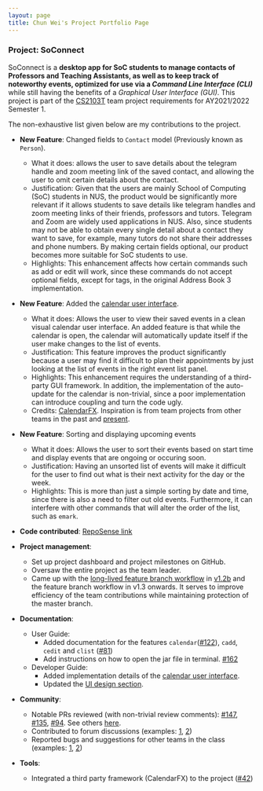 ```yaml
---
layout: page
title: Chun Wei's Project Portfolio Page
---
```


### Project: SoConnect

SoConnect is a **desktop app for SoC students to manage contacts of Professors and Teaching Assistants,
as well as to keep track of noteworthy events, optimized for use via a _Command Line Interface (CLI)_** while still having
the benefits of a _Graphical User Interface (GUI)_. This project is part of the [CS2103T](https://nus-cs2103-ay2122s1.github.io/website/) team project requirements for AY2021/2022 Semester 1.

The non-exhaustive list given below are my contributions to the project.

* **New Feature**: Changed fields to `Contact` model (Previously known as `Person`).
  * What it does: allows the user to save details about the telegram handle and zoom meeting link of the saved contact, and allowing the user to omit certain details about the contact.
  * Justification: Given that the users are mainly School of Computing (SoC) students in NUS, the product would be significantly more relevant if it allows students to save details like telegram handles and zoom meeting links of their friends, professors and tutors. Telegram and Zoom are widely used applications in NUS. Also, since students may not be able to obtain every single detail about a contact they want to save, for example, many tutors do not share their addresses and phone numbers. By making certain fields optional, our product becomes more suitable for SoC students to use.
  * Highlights: This enhancement affects how certain commands such as add or edit will work, since these commands do not accept optional fields, except for tags, in the original Address Book 3 implementation. 

* **New Feature**: Added the [calendar user interface](../DeveloperGuide.html#calendar-ui-feature).
  * What it does: Allows the user to view their saved events in a clean visual calendar user interface. An added feature is that while the calendar is open, the calendar will automatically update itself if the user make changes to the list of events.
  * Justification: This feature improves the product significantly because a user may find it difficult to plan their appointments by just looking at the list of events in the right event list panel.
  * Highlights: This enhancement requires the understanding of a third-party GUI framework. In addition, the implementation of the auto-update for the calendar is non-trivial, since a poor implementation can introduce coupling and turn the code ugly.
  * Credits: [CalendarFX](https://github.com/dlsc-software-consulting-gmbh/CalendarFX). Inspiration is from team projects from other teams in the past and [present](https://ay2122s1-cs2103t-f13-3.github.io/tp/).

* **New Feature**: Sorting and displaying upcoming events
  * What it does: Allows the user to sort their events based on start time and display events that are ongoing or occuring soon.
  * Justification: Having an unsorted list of events will make it difficult for the user to find out what is their next activity for the day or the week.
  * Highlights: This is more than just a simple sorting by date and time, since there is also a need to filter out old events. Furthermore, it can interfere with other commands that will alter the order of the list, such as `emark`.

* **Code contributed**: [RepoSense link](https://nus-cs2103-ay2122s1.github.io/tp-dashboard/?search=w15-3&sort=groupTitle&sortWithin=title&timeframe=commit&mergegroup=&groupSelect=groupByRepos&breakdown=true&checkedFileTypes=docs~functional-code~test-code~other&since=2021-09-17&tabOpen=true&tabType=authorship&tabAuthor=chunweii&tabRepo=AY2122S1-CS2103T-W15-3%2Ftp%5Bmaster%5D&authorshipIsMergeGroup=false&authorshipFileTypes=docs~functional-code~test-code~other&authorshipIsBinaryFileTypeChecked=false)

* **Project management**:
  * Set up project dashboard and project milestones on GitHub.
  * Oversaw the entire project as the team leader.
  * Came up with the [long-lived feature branch workflow](https://github.com/nus-cs2103-AY2122S1/forum/issues/325#issuecomment-946409090) in [v1.2b](https://github.com/AY2122S1-CS2103T-W15-3/tp/pull/90) and the feature branch workflow in v1.3 onwards. It serves to improve efficiency of the team contributions while maintaining protection of the master branch.

* **Documentation**:
  * User Guide:
    * Added documentation for the features `calendar`([\#122](https://github.com/AY2122S1-CS2103T-W15-3/tp/pull/122)), `cadd`, `cedit` and `clist` ([\#81](https://github.com/AY2122S1-CS2103T-W15-3/tp/pull/81))
    * Add instructions on how to open the jar file in terminal. [\#162](https://github.com/AY2122S1-CS2103T-W15-3/tp/pull/162)
  * Developer Guide:
    * Added implementation details of the [calendar user interface](../DeveloperGuide.html#calendar-ui-feature).
    * Updated the [UI design section](../DeveloperGuide.html#ui-component).

* **Community**:
  * Notable PRs reviewed (with non-trivial review comments): [\#147](https://github.com/AY2122S1-CS2103T-W15-3/tp/pull/147), [\#135](https://github.com/AY2122S1-CS2103T-W15-3/tp/pull/135), [\#94](https://github.com/AY2122S1-CS2103T-W15-3/tp/pull/94). See others [here](https://github.com/AY2122S1-CS2103T-W15-3/tp/pulls?page=1&q=is%3Apr+is%3Aclosed+reviewed-by%3Achunweii).
  * Contributed to forum discussions (examples: [1](https://github.com/nus-cs2103-AY2122S1/forum/issues/190#issuecomment-913172698), [2](https://github.com/nus-cs2103-AY2122S1/forum/issues/267#issuecomment-925130845))
  * Reported bugs and suggestions for other teams in the class (examples: [1](https://github.com/AY2122S1-CS2103T-T12-4/tp/issues/159), [2](https://github.com/AY2122S1-CS2103T-T12-4/tp/issues/163))

* **Tools**:
  * Integrated a third party framework (CalendarFX) to the project ([\#42](https://github.com/AY2122S1-CS2103T-W15-3/tp/pull/122))
